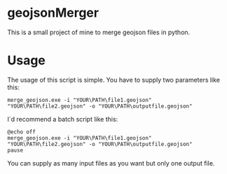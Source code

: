 # geojsonMerger
This is a small project of mine to merge geojson files in python.

# Usage
The usage of this script is simple. You have to supply two parameters like this:
```
merge_geojson.exe -i "YOUR\PATH\file1.geojson" "YOUR\PATH\file2.geojson" -o "YOUR\PATH\outputfile.geojson"
```
I´d recommend a batch script like this:
```
@echo off
merge_geojson.exe -i "YOUR\PATH\file1.geojson" "YOUR\PATH\file2.geojson" -o "YOUR\PATH\outputfile.geojson"
pause
```
You can supply as many input files as you want but only one output file.
